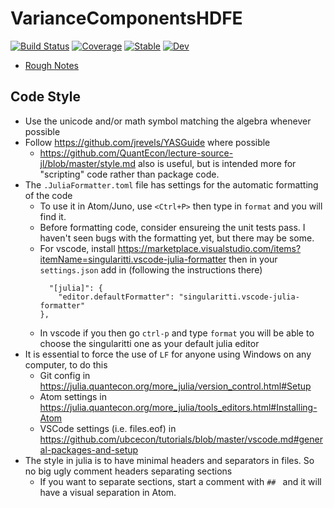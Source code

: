 # VarianceComponentsHDFE

[![Build Status](https://github.com/jlperla/VarianceComponentsHDFE.jl/workflows/CI/badge.svg)](https://github.com/jlperla/VarianceComponentsHDFE.jl/actions)
[![Coverage](https://codecov.io/gh/jlperla/VarianceComponentsHDFE.jl/branch/master/graph/badge.svg)](https://codecov.io/gh/jlperla/VarianceComponentsHDFE.jl)
[![Stable](https://img.shields.io/badge/docs-stable-blue.svg)](https://jlperla.github.io/VarianceComponentsHDFE.jl/stable)
[![Dev](https://img.shields.io/badge/docs-dev-blue.svg)](https://jlperla.github.io/VarianceComponentsHDFE.jl/dev)


- [Rough Notes](https://github.com/jlperla/VarianceComponentsHDFE.jl/blob/gh_actions_builds/rough_notes.pdf)

## Code Style
- Use the unicode and/or math symbol matching the algebra whenever possible
- Follow https://github.com/jrevels/YASGuide where possible
    - https://github.com/QuantEcon/lecture-source-jl/blob/master/style.md also is useful, but is intended more for "scripting" code rather than package code.
- The `.JuliaFormatter.toml` file has settings for the automatic formatting of the code
  - To use it in Atom/Juno, use `<Ctrl+P>` then type in `format` and you will find it.
  - Before formatting code, consider ensureing the unit tests pass.  I haven't seen bugs with the formatting yet, but there may be some.
  - For vscode, install https://marketplace.visualstudio.com/items?itemName=singularitti.vscode-julia-formatter then in your    `settings.json` add in (following the instructions there)
    ```
      "[julia]": {
        "editor.defaultFormatter": "singularitti.vscode-julia-formatter"
    },
    ```
  - In vscode if you then go `ctrl-p` and type `format` you will be able to choose the singularitti one as your default julia editor
- It is essential to force the use of `LF` for anyone using Windows on any computer, to do this
  - Git config in https://julia.quantecon.org/more_julia/version_control.html#Setup
  - Atom settings in https://julia.quantecon.org/more_julia/tools_editors.html#Installing-Atom
  - VSCode settings (i.e. files.eof) in https://github.com/ubcecon/tutorials/blob/master/vscode.md#general-packages-and-setup
- The style in julia is to have minimal headers and separators in files.  So no big ugly comment headers separating sections
  - If you want to separate sections, start a comment with `## ` and it will have a visual separation in Atom.
